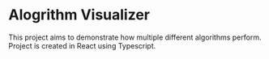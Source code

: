 # Alogrithm Visualizer

This project aims to demonstrate how multiple different algorithms perform. Project is created in React using Typescript.
